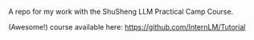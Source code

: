 A repo for my work with the ShuSheng LLM Practical Camp Course.

(Awesome!) course available here: https://github.com/InternLM/Tutorial
